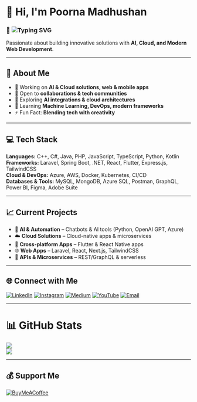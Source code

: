 # 👋 Hi, I'm Poorna Madhushan  
### 💼 <img src="https://readme-typing-svg.demolab.com?font=Fira+Code&size=24&duration=2000&pause=1000&color=00FFFF&center=true&vCenter=true&width=500&lines=Software+Engineer;AI+%26+Cloud+Enthusiast;Tech+Speaker;Founder+@Devnox+Tech" alt="Typing SVG" />

Passionate about building innovative solutions with **AI, Cloud, and Modern Web Development**.  

---

## 🚀 About Me
- 🔭 Working on **AI & Cloud solutions, web & mobile apps**  
- 👯 Open to **collaborations & tech communities**  
- 🤝 Exploring **AI integrations & cloud architectures**  
- 🌱 Learning **Machine Learning, DevOps, modern frameworks**  
- ⚡ Fun Fact: **Blending tech with creativity**  

---

## 💻 Tech Stack
**Languages:** C++, C#, Java, PHP, JavaScript, TypeScript, Python, Kotlin  
**Frameworks:** Laravel, Spring Boot, .NET, React, Flutter, Express.js, TailwindCSS  
**Cloud & DevOps:** Azure, AWS, Docker, Kubernetes, CI/CD  
**Databases & Tools:** MySQL, MongoDB, Azure SQL, Postman, GraphQL, Power BI, Figma, Adobe Suite  

---

## 📈 Current Projects
- 🤖 **AI & Automation** – Chatbots & AI tools (Python, OpenAI GPT, Azure)  
- ☁️ **Cloud Solutions** – Cloud-native apps & microservices  
- 📱 **Cross-platform Apps** – Flutter & React Native apps  
- 🌐 **Web Apps** – Laravel, React, Next.js, TailwindCSS  
- 🔧 **APIs & Microservices** – REST/GraphQL & serverless  

---

## 🌐 Connect with Me
[![LinkedIn](https://img.shields.io/badge/LinkedIn-%230077B5.svg?logo=linkedin&logoColor=white)](https://linkedin.com/in/poorna-madhushan/) 
[![Instagram](https://img.shields.io/badge/Instagram-%23E4405F.svg?logo=Instagram&logoColor=white)](https://instagram.com/poorna.madushan) 
[![Medium](https://img.shields.io/badge/Medium-12100E?logo=medium&logoColor=white)](https://medium.com/@poornamadushan846) 
[![YouTube](https://img.shields.io/badge/YouTube-%23FF0000.svg?logo=YouTube&logoColor=white)](https://youtube.com/@poornamadushan4662) 
[![Email](https://img.shields.io/badge/Email-D14836?logo=gmail&logoColor=white)](mailto:Poorna.Madhushan@studentambassadors.com) 

---

# 📊 GitHub Stats
![](https://github-readme-stats.vercel.app/api?username=Poornamadhushan&theme=github_dark&show_icons=true)  
![](https://nirzak-streak-stats.vercel.app/?user=Poornamadhushan&theme=github_dark)  

---

## 💰 Support Me
[![BuyMeACoffee](https://img.shields.io/badge/Buy%20Me%20a%20Coffee-ffdd00?style=for-the-badge&logo=buy-me-a-coffee&logoColor=black)](https://buymeacoffee.com/poornamaduq)

<!-- Proudly created with GPRM -->
